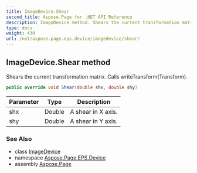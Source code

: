```yaml
---
title: ImageDevice.Shear
second_title: Aspose.Page for .NET API Reference
description: ImageDevice method. Shears the current transformation matrix. Calls writeTransformTransform
type: docs
weight: 430
url: /net/aspose.page.eps.device/imagedevice/shear/
---
```

## ImageDevice.Shear method

Shears the current transformation matrix. Calls writeTransform(Transform).

```csharp
public override void Shear(double shx, double shy)
```

| Parameter | Type | Description |
| --- | --- | --- |
| shx | Double | A shear in X axis. |
| shy | Double | A shear in Y axis. |

### See Also

* class [ImageDevice](../)
* namespace [Aspose.Page.EPS.Device](../../imagedevice/)
* assembly [Aspose.Page](../../../)


